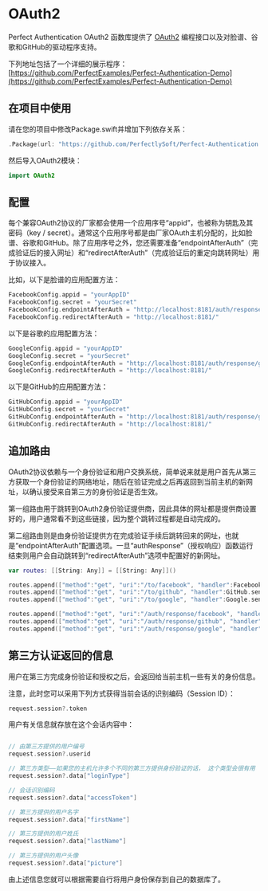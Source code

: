 # OAuth2

Perfect Authentication OAuth2 函数库提供了 [OAuth2](https://oauth.net/2/) 编程接口以及对脸谱、谷歌和GitHub的驱动程序支持。

下列地址包括了一个详细的展示程序：
[https://github.com/PerfectExamples/Perfect-Authentication-Demo](https://github.com/PerfectExamples/Perfect-Authentication-Demo) 

## 在项目中使用

请在您的项目中修改Package.swift并增加下列依存关系：

``` swift
.Package(url: "https://github.com/PerfectlySoft/Perfect-Authentication.git", majorVersion: 1)
```

然后导入OAuth2模块：

``` swift
import OAuth2
```

## 配置

每个兼容OAuth2协议的厂家都会使用一个应用序号“appid”，也被称为钥匙及其密码（key / secret）。通常这个应用序号都是由厂家OAuth主机分配的，比如脸谱、谷歌和GitHub。除了应用序号之外，您还需要准备“endpointAfterAuth”（完成验证后的接入网址）和“redirectAfterAuth”（完成验证后的重定向跳转网址）用于协议接入。

比如，以下是脸谱的应用配置方法：

``` swift
FacebookConfig.appid = "yourAppID"
FacebookConfig.secret = "yourSecret"
FacebookConfig.endpointAfterAuth = "http://localhost:8181/auth/response/facebook"
FacebookConfig.redirectAfterAuth = "http://localhost:8181/"
```

以下是谷歌的应用配置方法：

``` swift
GoogleConfig.appid = "yourAppID"
GoogleConfig.secret = "yourSecret"
GoogleConfig.endpointAfterAuth = "http://localhost:8181/auth/response/google"
GoogleConfig.redirectAfterAuth = "http://localhost:8181/"
```

以下是GitHub的应用配置方法：

``` swift
GitHubConfig.appid = "yourAppID"
GitHubConfig.secret = "yourSecret"
GitHubConfig.endpointAfterAuth = "http://localhost:8181/auth/response/github"
GitHubConfig.redirectAfterAuth = "http://localhost:8181/"
```

## 追加路由

OAuth2协议依赖与一个身份验证和用户交换系统，简单说来就是用户首先从第三方获取一个身份验证的网络地址，随后在验证完成之后再返回到当前主机的新网址，以确认接受来自第三方的身份验证是否生效。

第一组路由用于跳转到OAuth2身份验证提供商，因此具体的网址都是提供商设置好的，用户通常看不到这些链接，因为整个跳转过程都是自动完成的。

第二组路由则是由身份验证提供方在完成验证手续后跳转回来的网址，也就是“endpointAfterAuth”配置选项。一旦“authResponse”（授权响应）函数运行结束则用户会自动跳转到“redirectAfterAuth”选项中配置好的新网址。

``` swift
var routes: [[String: Any]] = [[String: Any]]()

routes.append(["method":"get", "uri":"/to/facebook", "handler":Facebook.sendToProvider])
routes.append(["method":"get", "uri":"/to/github", "handler":GitHub.sendToProvider])
routes.append(["method":"get", "uri":"/to/google", "handler":Google.sendToProvider])

routes.append(["method":"get", "uri":"/auth/response/facebook", "handler":Facebook.authResponse])
routes.append(["method":"get", "uri":"/auth/response/github", "handler":GitHub.authResponse])
routes.append(["method":"get", "uri":"/auth/response/google", "handler":Google.authResponse])
```

## 第三方认证返回的信息

用户在第三方完成身份验证和授权之后，会返回给当前主机一些有关的身份信息。

注意，此时您可以采用下列方式获得当前会话的识别编码（Session ID）：

``` swift
request.session?.token
```

用户有关信息就存放在这个会话内容中：

``` swift

// 由第三方提供的用户编号
request.session?.userid

// 第三方类型——如果您的主机允许多个不同的第三方提供身份验证的话， 这个类型会很有用
request.session?.data["loginType"]

// 会话识别编码
request.session?.data["accessToken"]

// 第三方提供的用户名字
request.session?.data["firstName"]

// 第三方提供的用户姓氏
request.session?.data["lastName"]

// 第三方提供的用户头像
request.session?.data["picture"]

```

由上述信息您就可以根据需要自行将用户身份保存到自己的数据库了。

